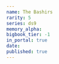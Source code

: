 ```yaml
---
name: The Bashirs
rarity: 5
series: ds9
memory_alpha:
bigbook_tier: -1
in_portal: true
date:
published: true
---
```



